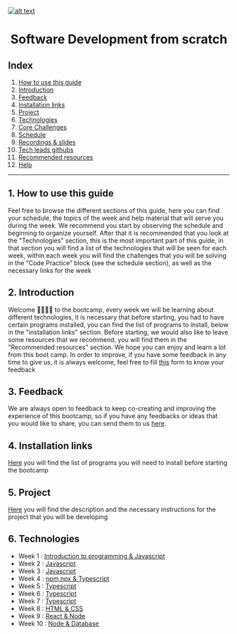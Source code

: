 <a href="https://www.core-code.io/">

![alt text](https://uploads-ssl.webflow.com/5eb2f56932c3562feab232e3/5f73550d00249e7e96c9f3de_Logo.png 'corecodeio')

</a>

<h1 align="center">Software Development from scratch</h1>

## Index

1. [How to use this guide](#1-how-to-use-this-guide)
2. [Introduction](#2-introduction)
3. [Feedback](#3-feedback)
4. [Installation links](#4-installation-links)
5. [Project](#5-project)
6. [Technologies](#6-technologies)
7. [Core Challenges](#7-core-challenges)
8. [Schedule](#8-schedule)
9. [Recordings & slides](#9-recordings--slides)
10. [Tech leads githubs](#10-tech-leads-githubs)
11. [Recommended resources](#11-recommended-resources)
12. [Help](#12-help)

---

## 1. How to use this guide

Feel free to browse the different sections of this guide, here you can find your schedule, the topics of the week and help material that will serve you during the week. We recommend you start by observing the schedule and beginning to organize yourself. After that it is recommended that you look at the "Technologies" section, this is the most important part of this guide, in that section you will find a list of the technologies that will be seen for each week, within each week you will find the challenges that you will be solving in the “Code Practice” block (see the schedule section), as well as the necessary links for the week

## 2. Introduction

Welcome 🙋‍♂️🙋‍♀️ to the bootcamp, every week we will be learning about different technologies, it is necessary that before starting, you had to have certain programs installed, you can find the list of programs to install, below in the "installation links" section. Before starting, we would also like to leave some resources that we recommend, you will find them in the "Recommended resources" section. We hope you can enjoy and learn a lot from this boot camp.
In order to improve, if you have some feedback in any time to give us, it is always welcome, feel free to fill [this](https://aplica.typeform.com/to/yrWuI78T?typeform-source=www.google.com) form to know your feedback

## 3. Feedback

We are always open to feedback to keep co-creating and improving the experience of this bootcamp, so if you have any feedbacks or ideas that you would like to share, you can send them to us [here](https://aplica.typeform.com/to/qAviK3GW).

## 4. Installation links

[Here](src/installation-links) you will find the list of programs you will need to install before starting the bootcamp

## 5. Project

[Here](src/project) you will find the description and the necessary instructions for the project that you will be developing

## 6. Technologies

- Week 1 : [Introduction to programming & Javascript](https://github.com/Croldan1994/core-code/tree/main/Week%201%20-%20%20Introduction%20to%20programming%20%26%20Javascript)
- Week 2 : [Javascript](src/technologies/2022/week2)
- Week 3 : [Javascript](src/technologies/2022/week3)
- Week 4 : [npm,npx & Typescript](src/technologies/2022/week4)
- Week 5 : [Typescript](src/technologies/2022/week5)
- Week 6 : [Typescript](src/technologies/2022/week6)
- Week 7 : [Typescript](src/technologies/2022/week7)
- Week 8 : [HTML & CSS](src/technologies/2022/week8)
- Week 9 : [React & Node](src/technologies/2022/week9)
- Week 10 : [Node & Database](src/technologies/2022/week10)
